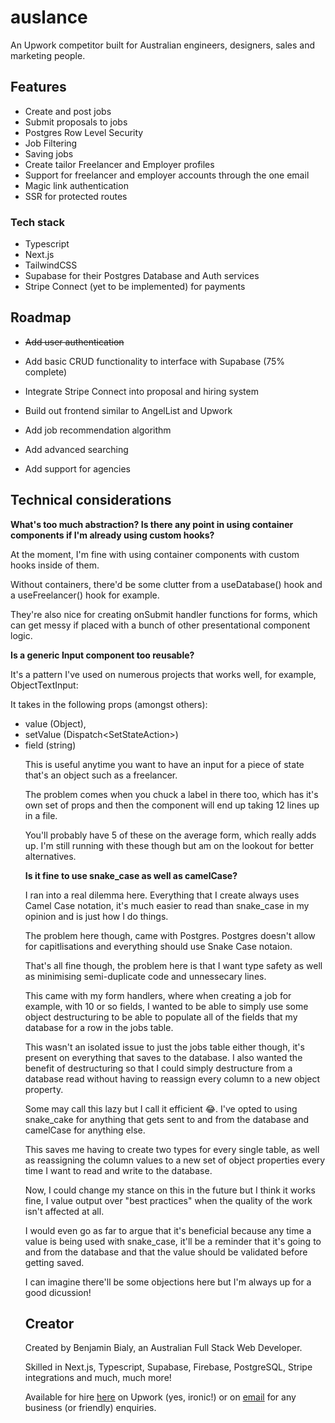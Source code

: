 # auslance

An Upwork competitor built for Australian engineers, designers, sales and marketing people.

## Features

- Create and post jobs
- Submit proposals to jobs
- Postgres Row Level Security
- Job Filtering
- Saving jobs
- Create tailor Freelancer and Employer profiles
- Support for freelancer and employer accounts through the one email
- Magic link authentication
- SSR for protected routes

### Tech stack

- Typescript
- Next.js
- TailwindCSS
- Supabase for their Postgres Database and Auth services
- Stripe Connect (yet to be implemented) for payments

## Roadmap

- ~~Add user authentication~~

- Add basic CRUD functionality to interface with Supabase (75% complete)

- Integrate Stripe Connect into proposal and hiring system

- Build out frontend similar to AngelList and Upwork

- Add job recommendation algorithm

- Add advanced searching

- Add support for agencies

## Technical considerations

**What's too much abstraction? Is there any point in using container components if I'm already using custom hooks?**

At the moment, I'm fine with using container components with custom hooks inside of them.

Without containers, there'd be some clutter from a useDatabase() hook and a useFreelancer() hook for example.

They're also nice for creating onSubmit handler functions for forms, which can get messy if placed with a bunch of other presentational component logic.

**Is a generic Input component too reusable?**

It's a pattern I've used on numerous projects that works well, for example, ObjectTextInput:

It takes in the following props (amongst others):

- value (Object),
- setValue (Dispatch<SetStateAction<Object>>)
- field (string)

This is useful anytime you want to have an input for a piece of state that's an object such as a freelancer.

The problem comes when you chuck a label in there too, which has it's own set of props and then the component will end up taking 12 lines up in a file.

You'll probably have 5 of these on the average form, which really adds up. I'm still running with these though but am on the lookout for better alternatives.

**Is it fine to use snake_case as well as camelCase?**

I ran into a real dilemma here. Everything that I create always uses Camel Case notation, it's much easier to read than snake_case in my opinion and is just how I do things.

The problem here though, came with Postgres. Postgres doesn't allow for capitlisations and everything should use Snake Case notaion.

That's all fine though, the problem here is that I want type safety as well as minimising semi-duplicate code and unnessecary lines.

This came with my form handlers, where when creating a job for example, with 10 or so fields, I wanted to be able to simply use some object destructuring to be able to populate all of the fields that my database for a row in the jobs table.

This wasn't an isolated issue to just the jobs table either though, it's present on everything that saves to the database. I also wanted the benefit of destructuring so that I could simply destructure from a database read without having to reassign every column to a new object property.

Some may call this lazy but I call it efficient 😂. I've opted to using snake_cake for anything that gets sent to and from the database and camelCase for anything else.

This saves me having to create two types for every single table, as well as reassigning the column values to a new set of object properties every time I want to read and write to the database.

Now, I could change my stance on this in the future but I think it works fine, I value output over "best practices" when the quality of the work isn't affected at all.

I would even go as far to argue that it's beneficial because any time a value is being used with snake_case, it'll be a reminder that it's going to and from the database and that the value should be validated before getting saved.

I can imagine there'll be some objections here but I'm always up for a good dicussion!

## Creator

Created by Benjamin Bialy, an Australian Full Stack Web Developer.

Skilled in Next.js, Typescript, Supabase, Firebase, PostgreSQL, Stripe integrations and much, much more!

Available for hire [here](https://www.upwork.com/freelancers/~010e8c3f713dce417d) on Upwork (yes, ironic!) or on [email](mailto:benjamincbialy@gmail.com) for any business (or friendly) enquiries.
